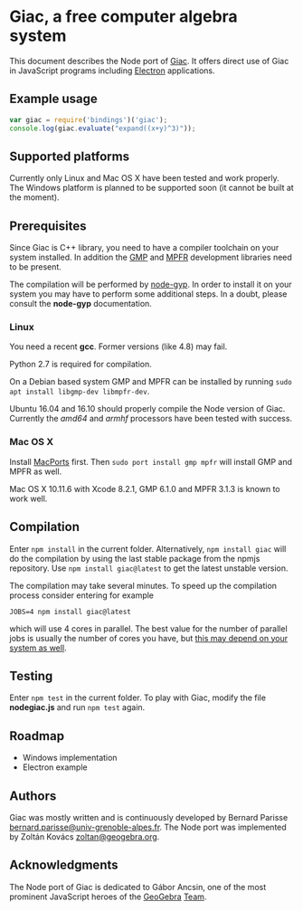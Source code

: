 # Giac, a free computer algebra system #

This document describes the Node port of
[Giac](http://www-fourier.ujf-grenoble.fr/~parisse/giac.html). It offers
direct use of Giac in JavaScript programs including
[Electron](https://electron.atom.io/) applications.

## Example usage ##

```javascript
var giac = require('bindings')('giac');
console.log(giac.evaluate("expand((x+y)^3)"));
```

## Supported platforms ##

Currently only Linux and Mac OS X have been tested and work properly. The
Windows platform is planned to be supported soon (it cannot be built at
the moment).

## Prerequisites ##

Since Giac is C++ library, you need to have a compiler toolchain on your
system installed. In addition the [GMP](https://gmplib.org) and
[MPFR](http://www.mpfr.org/) development libraries need to be present.

The compilation will be performed by
[node-gyp](https://github.com/nodejs/node-gyp). In order to install it on
your system you may have to perform some additional steps. In a doubt,
please consult the **node-gyp** documentation.

### Linux ###

You need a recent **gcc**. Former versions (like 4.8) may fail.

Python 2.7 is required for compilation.

On a Debian based system GMP and MPFR can be installed by running `sudo apt install
libgmp-dev libmpfr-dev`.

Ubuntu 16.04 and 16.10 should properly compile the Node version of Giac.
Currently the *amd64* and *armhf* processors have been tested with success.

### Mac OS X ###

Install [MacPorts](https://www.macports.org/install.php) first. Then `sudo port
install gmp mpfr` will install GMP and MPFR as well.

Mac OS X 10.11.6 with Xcode 8.2.1, GMP 6.1.0 and MPFR 3.1.3 is known to
work well.

## Compilation ##

Enter `npm install` in the current folder. Alternatively, `npm install
giac` will do the compilation by using the last stable package from the
npmjs repository. Use `npm install giac@latest` to get the latest
unstable version.

The compilation may take several minutes. To speed up the compilation
process consider entering for example
```
JOBS=4 npm install giac@latest
```
which will use 4 cores in parallel. The best value for the number of
parallel jobs is usually the number of cores you have, but
[this may depend on your system as
well](http://stackoverflow.com/questions/2499070/gnu-make-should-the-number-of-jobs-equal-the-number-of-cpu-cores-in-a-system).

## Testing ##

Enter `npm test` in the current folder. To play with Giac, modify the
file **nodegiac.js** and run `npm test` again.

## Roadmap ##
* Windows implementation
* Electron example

## Authors ##

Giac was mostly written and is continuously developed by Bernard Parisse
<bernard.parisse@univ-grenoble-alpes.fr>. The Node port was implemented
by Zoltán Kovács <zoltan@geogebra.org>.

## Acknowledgments ##

The Node port of Giac is dedicated to Gábor Ancsin, one of the most
prominent JavaScript heroes of the [GeoGebra](http://www.geogebra.org)
[Team](http://www.geogebra.org/team).
